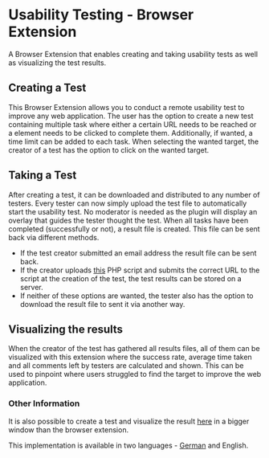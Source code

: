 # Usability Testing - Browser Extension
A Browser Extension that enables creating and taking usability tests as well as visualizing the test results.


## Creating a Test
This Browser Extension allows you to conduct a remote usability test to improve any web application.
The user has the option to create a new test containing multiple task where either a certain URL needs to be reached or a element needs to be clicked to complete them. 
Additionally, if wanted, a time limit can be added to each task. When selecting the wanted target, the creator of a test has the option to click on the wanted target.


## Taking a Test
After creating a test, it can be downloaded and distributed to any number of testers. Every tester can now simply upload the test file to automatically start the usability test. No moderator is needed as the plugin will display an overlay that guides the tester thought the test. 
When all tasks have been completed (successfully or not), a result file is created. This file can be sent back via different methods. 

- If the test creator submitted an email address the result file can be sent back. 
- If the creator uploads [this](https://github.com/Leonhard-Leopold/usability-testing/blob/master/server/storeResults.php) PHP script and submits the correct URL to the script at the creation of the test, the test results can be stored on a server. 
- If neither of these options are wanted, the tester also has the option to download the result file to sent it via another way.
 
## Visualizing the results
When the creator of the test has gathered all results files, all of them can be visualized with this extension where the success rate, average time taken and all comments left by testers are calculated and shown.
This can be used to pinpoint where users struggled to find the target to improve the web application.

### Other Information
It is also possible to create a test and visualize the result [here](http://leoleo.at/usabilityTest/) in a bigger window than the browser extension.

This implementation is available in two languages - [German](https://github.com/Leonhard-Leopold/usability-testing-german/) and English.

